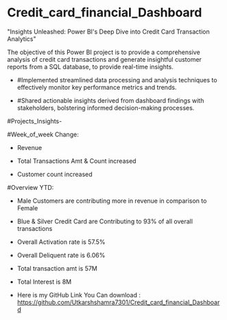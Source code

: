 # Credit_card_financial_Dashboard
"Insights Unleashed: Power BI's Deep Dive into Credit Card Transaction Analytics"

The objective of this Power BI project is to provide a comprehensive analysis of credit card transactions and generate insightful customer reports from a SQL database, to provide real-time insights.



 - #Implemented streamlined data processing and analysis techniques to effectively monitor key performance metrics and trends.



- #Shared actionable insights derived from dashboard findings with stakeholders, bolstering informed decision-making processes.





#Projects_Insights- 

#Week_of_week Change:

- Revenue

- Total Transactions Amt & Count increased 

- Customer count increased 



#Overview YTD:

- Male Customers are contributing more in revenue in comparison to Female

- Blue & Silver Credit Card are Contributing to 93% of all overall transactions

- Overall Activation rate is 57.5%

- Overall Deliquent rate is 6.06%

- Total transaction amt is 57M

-  Total Interest is 8M



- Here is my GitHub Link You Can download : https://github.com/Utkarshshamra7301/Credit_card_financial_Dashboard

